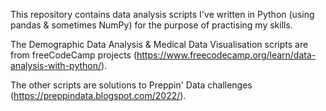 This repository contains data analysis scripts I've written in Python (using pandas & sometimes NumPy) for the purpose of practising my skills.

The Demographic Data Analysis & Medical Data Visualisation scripts are from freeCodeCamp projects (https://www.freecodecamp.org/learn/data-analysis-with-python/).

The other scripts are solutions to Preppin' Data challenges (https://preppindata.blogspot.com/2022/).


